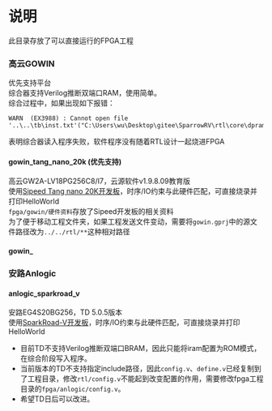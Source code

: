 # 说明
此目录存放了可以直接运行的FPGA工程  

### 高云GOWIN
优先支持平台  
综合器支持Verilog推断双端口RAM，使用简单。  
综合过程中，如果出现如下报错：  
```
WARN  (EX3988) : Cannot open file '..\..\tb\inst.txt'("C:\Users\wu\Desktop\gitee\SparrowRV\rtl\core\dpram.v":120)
```
表明综合器读入程序失败，软件程序没有随着RTL设计一起烧进FPGA  

#### gowin_tang_nano_20k (优先支持)
高云GW2A-LV18PG256C8/I7，云源软件v1.9.8.09教育版  
使用[Sipeed Tang nano 20K开发板](https://wiki.sipeed.com/hardware/zh/tang/tang-nano-20k/nano-20k.html)，时序/IO约束与此硬件匹配，可直接烧录并打印HelloWorld  
`fpga/gowin/硬件资料`存放了Sipeed开发板的相关资料  
为了便于移动工程文件夹，如果工程发送文件变动，需要将`gowin.gprj`中的源文件路径改为`../../rtl/**`这种相对路径  

#### gowin_

### 安路Anlogic
#### anlogic_sparkroad_v
安路EG4S20BG256，TD 5.0.5版本  
使用[SparkRoad-V开发板](https://gitee.com/verimake/SparkRoad-V)，时序/IO约束与此硬件匹配，可直接烧录并打印HelloWorld  
- 目前TD不支持Verilog推断双端口BRAM，因此只能将iram配置为ROM模式，在综合阶段写入程序。  
- 当前版本的TD不支持指定include路径，因此`config.v`、`define.v`已经复制到了工程目录，修改`rtl/config.v`不能起到改变配置的作用，需要修改fpga工程目录的`fpga/anlogic/config.v`。  
- 希望TD日后可以改进。  


